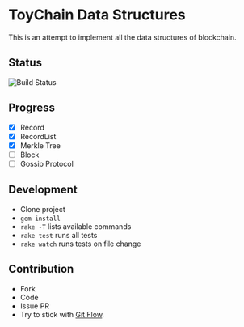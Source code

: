 # ToyChain Data Structures

This is an attempt to implement all the data structures of blockchain.

## Status

![Build Status][travis]

## Progress

- [x] Record
- [x] RecordList
- [x] Merkle Tree
- [ ] Block
- [ ] Gossip Protocol

## Development

- Clone project
- `gem install`
- `rake -T` lists available commands
- `rake test` runs all tests
- `rake watch` runs tests on file change

## Contribution

- Fork
- Code
- Issue PR
- Try to stick with [Git Flow][gf].

[gf]: https://github.com/nvie/gitflow
[travis]: https://travis-ci.org/JikkuJose/toychain-data_structures.svg?branch=master
